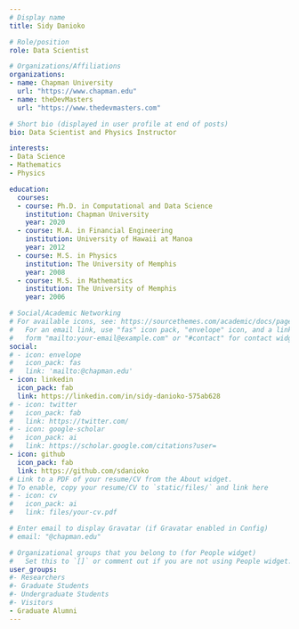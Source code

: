 ```yaml
---
# Display name
title: Sidy Danioko

# Role/position
role: Data Scientist

# Organizations/Affiliations
organizations:
- name: Chapman University
  url: "https://www.chapman.edu"
- name: theDevMasters
  url: "https://www.thedevmasters.com"

# Short bio (displayed in user profile at end of posts)
bio: Data Scientist and Physics Instructor

interests:
- Data Science
- Mathematics
- Physics

education:
  courses:
  - course: Ph.D. in Computational and Data Science
    institution: Chapman University
    year: 2020
  - course: M.A. in Financial Engineering
    institution: University of Hawaii at Manoa
    year: 2012
  - course: M.S. in Physics
    institution: The University of Memphis
    year: 2008
  - course: M.S. in Mathematics
    institution: The University of Memphis
    year: 2006

# Social/Academic Networking
# For available icons, see: https://sourcethemes.com/academic/docs/page-builder/#icons
#   For an email link, use "fas" icon pack, "envelope" icon, and a link in the
#   form "mailto:your-email@example.com" or "#contact" for contact widget.
social:
# - icon: envelope
#   icon_pack: fas
#   link: 'mailto:@chapman.edu'
- icon: linkedin
  icon_pack: fab
  link: https://linkedin.com/in/sidy-danioko-575ab628
# - icon: twitter
#   icon_pack: fab
#   link: https://twitter.com/
# - icon: google-scholar
#   icon_pack: ai
#   link: https://scholar.google.com/citations?user=
- icon: github
  icon_pack: fab
  link: https://github.com/sdanioko
# Link to a PDF of your resume/CV from the About widget.
# To enable, copy your resume/CV to `static/files/` and link here 
# - icon: cv
#   icon_pack: ai
#   link: files/your-cv.pdf

# Enter email to display Gravatar (if Gravatar enabled in Config)
# email: "@chapman.edu"

# Organizational groups that you belong to (for People widget)
#   Set this to `[]` or comment out if you are not using People widget.
user_groups:
#- Researchers
#- Graduate Students
#- Undergraduate Students
#- Visitors
- Graduate Alumni
---
```


